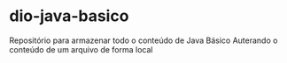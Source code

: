 # dio-java-basico
Repositório para armazenar todo o conteúdo de Java Básico
Auterando o conteúdo de um arquivo de forma local